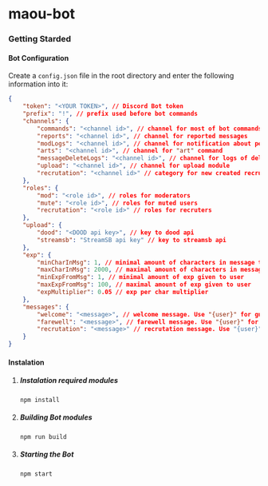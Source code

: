 # maou-bot

### Getting Starded

#### Bot Configuration
Create a `config.json` file in the root directory and enter the following information into it:
```json
{
    "token": "<YOUR TOKEN>", // Discord Bot token
    "prefix": "!", // prefix used before bot commands
    "channels": {
        "commands": "<channel id>", // channel for most of bot commands for users
        "reports": "<channel id>", // channel for reported messages
        "modLogs": "<channel id>", // channel for notification about penalties
        "arts": "<channel id>", // channel for "art" command
        "messageDeleteLogs": "<channel id>", // channel for logs of deleted messages
        "upload": "<channel id>", // channel for upload module
        "recrutation": "<channel id>" // category for new created recrutation users channels
    },
    "roles": {
        "mod": "<role id>", // roles for moderators
        "mute": "<role id>", // roles for muted users
        "recrutation": "<role id>" // roles for recruters
    },
    "upload": {
        "dood": "<DOOD api key>", // key to dood api
        "streamsb": "StreamSB api key" // key to streamsb api
    },
    "exp": {
        "minCharInMsg": 1, // minimal amount of characters in message to calculate exp from it
        "maxCharInMsg": 2000, // maximal amount of characters in message to calculate exp from it
        "minExpFromMsg": 1, // minimal amount of exp given to user
        "maxExpFromMsg": 100, // maximal amount of exp given to user
        "expMultiplier": 0.05 // exp per char multiplier
    },
    "messages": {
        "welcome": "<message>", // welcome message. Use "{user}" for guild member mention
        "farewell": "<message>", // farewell message. Use "{user}" for guild member mention
        "recrutation": "<message>" // recrutation message. Use "{user}" for guild member mention
    }
}
```

#### Instalation
1. ##### Instalation required modules
    `npm install`
    
2. ##### Building Bot modules
    `npm run build`
    
3. ##### Starting the Bot
    `npm start`
